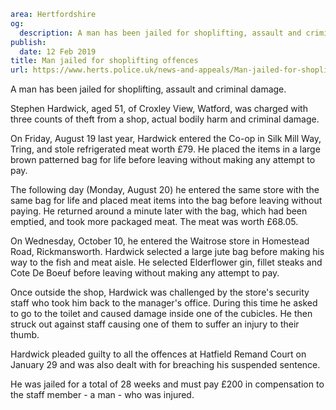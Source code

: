 ```yaml
area: Hertfordshire
og:
  description: A man has been jailed for shoplifting, assault and criminal damage.
publish:
  date: 12 Feb 2019
title: Man jailed for shoplifting offences
url: https://www.herts.police.uk/news-and-appeals/Man-jailed-for-shoplifting-offences-2548
```

A man has been jailed for shoplifting, assault and criminal damage.

Stephen Hardwick, aged 51, of Croxley View, Watford, was charged with three counts of theft from a shop, actual bodily harm and criminal damage.

On Friday, August 19 last year, Hardwick entered the Co-op in Silk Mill Way, Tring, and stole refrigerated meat worth £79\. He placed the items in a large brown patterned bag for life before leaving without making any attempt to pay.

The following day (Monday, August 20) he entered the same store with the same bag for life and placed meat items into the bag before leaving without paying. He returned around a minute later with the bag, which had been emptied, and took more packaged meat. The meat was worth £68.05.

On Wednesday, October 10, he entered the Waitrose store in Homestead Road, Rickmansworth. Hardwick selected a large jute bag before making his way to the fish and meat aisle. He selected Elderflower gin, fillet steaks and Cote De Boeuf before leaving without making any attempt to pay.

Once outside the shop, Hardwick was challenged by the store's security staff who took him back to the manager's office. During this time he asked to go to the toilet and caused damage inside one of the cubicles. He then struck out against staff causing one of them to suffer an injury to their thumb.

Hardwick pleaded guilty to all the offences at Hatfield Remand Court on January 29 and was also dealt with for breaching his suspended sentence.

He was jailed for a total of 28 weeks and must pay £200 in compensation to the staff member - a man - who was injured.

